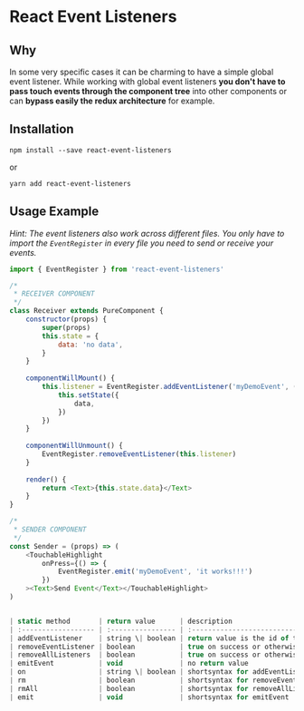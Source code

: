 # React Event Listeners


## Why

In some very specific cases it can be charming to have a simple global event listener. While working with global event listeners **you don't have to pass touch events through the component tree** into other components or can **bypass easily the redux architecture** for example.

## Installation

```
npm install --save react-event-listeners
```

or

```
yarn add react-event-listeners
```

## Usage Example

*Hint: The event listeners also work across different files. You only have to import the ```EventRegister``` in every file you need to send or receive your events.*

```javascript
import { EventRegister } from 'react-event-listeners'

/*
 * RECEIVER COMPONENT
 */
class Receiver extends PureComponent {
    constructor(props) {
        super(props)
        this.state = {
            data: 'no data',
        }
    }
    
    componentWillMount() {
        this.listener = EventRegister.addEventListener('myDemoEvent', (data) => {
            this.setState({
                data,
            })
        })
    }
    
    componentWillUnmount() {
        EventRegister.removeEventListener(this.listener)
    }
    
    render() {
        return <Text>{this.state.data}</Text>
    }
}

/*
 * SENDER COMPONENT
 */
const Sender = (props) => (
    <TouchableHighlight
        onPress={() => {
            EventRegister.emit('myDemoEvent', 'it works!!!')
        })
    ><Text>Send Event</Text></TouchableHighlight>
)


| static method       | return value      | description                                                    |
| :------------------ | :---------------- | :------------------------------------------------------------- |
| addEventListener    | string \| boolean | return value is the id of the event listener or false on error |
| removeEventListener | boolean           | true on success or otherwise false                             |
| removeAllListeners  | boolean           | true on success or otherwise false                             |
| emitEvent           | void              | no return value                                                |
| on                  | string \| boolean | shortsyntax for addEventListener                               |
| rm                  | boolean           | shortsyntax for removeEventListener                            |
| rmAll               | boolean           | shortsyntax for removeAllListeners                             |
| emit                | void              | shortsyntax for emitEvent                                      |
